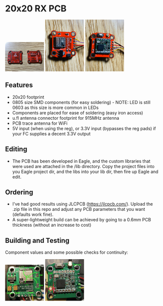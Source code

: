 # 20x20 RX PCB

<img src="img/bare_pcb.jpg" width="25%"> <img src="img/populated_side_1.jpg" width="25%"> <img src="img/populated_side_2.jpg" width="25%">

## Features

 * 20x20 footprint
 * 0805 size SMD components (for easy soldering) - NOTE: LED is still 0603 as this size is more common in LEDs
 * Components are placed for ease of soldering (easy iron access)
 * u.fl antenna connector footprint for 915MHz antenna
 * PCB trace antenna for WiFi
 * 5V input (when using the reg), or 3.3V input (bypasses the reg pads) if your FC supplies a decent 3.3V output

## Editing

 * The PCB has been developed in Eagle, and the custom libraries that were used are attached in the /lib directory. Copy the project files into you Eagle project dir, and the libs into your lib dir, then fire up Eagle and edit.

 ## Ordering

 * I've had good results using JLCPCB (https://jlcpcb.com/). Upload the .zip file in this repo and adjust any PCB parameters that you want (defaults work fine).
 * A super-lightweight build can be achieved by going to a 0.6mm PCB thickness (without an increase to cost)

 ## Building and Testing

 Component values and some possible checks for continuity:

 <img src="img/ELRS-868-20x20-01F.jpg" width="25%"> <img src="img/ELRS-868-20x20-RFM95.jpg" width="25%">
